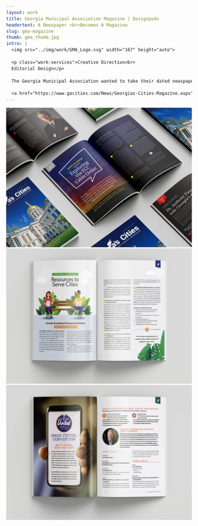 ```yaml
---
layout: work
title: Georgia Municipal Association Magazine | Designpods
headertext: A Newspaper <br>Becomes A Magazine
slug: gma-magazine
thumb: gma_thumb.jpg
intro: |
  <img src="../img/work/GMA_Logo.svg" width="167" height="auto">

  <p class="work-services">Creative Direction<br>
  Editorial Design</p>

  The Georgia Municipal Association wanted to take their dated newspaper and update it to a more visual and modern magazine. The Georgia Municipal Association wanted to take their dated newspaper and update it to a more visual and contemporary magazine. The 52-page magazine is sent to members all over the state. The magazine needed to fill on brand and audience while still be engaging and easy to read.

  <a href="https://www.gacities.com/News/Georgias-Cities-Magazine.aspx" class="cta-link">See the Digital Magazine</a>
---
```


![](../img/work/GMA_Magazine_1.jpg)
![](../img/work/GMA_Magazine_2.jpg)
![](../img/work/GMA_Magazine_3.jpg)
